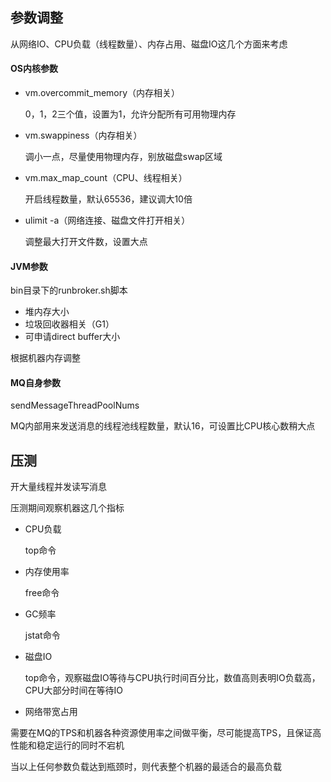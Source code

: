 ## 参数调整

从网络IO、CPU负载（线程数量）、内存占用、磁盘IO这几个方面来考虑

#### OS内核参数

- vm.overcommit_memory（内存相关）

  0，1，2三个值，设置为1，允许分配所有可用物理内存

- vm.swappiness（内存相关）

  调小一点，尽量使用物理内存，别放磁盘swap区域

- vm.max_map_count（CPU、线程相关）

  开启线程数量，默认65536，建议调大10倍

- ulimit -a（网络连接、磁盘文件打开相关）

  调整最大打开文件数，设置大点
  
  

#### JVM参数

bin目录下的runbroker.sh脚本

- 堆内存大小
- 垃圾回收器相关（G1）
- 可申请direct buffer大小

根据机器内存调整



#### MQ自身参数

sendMessageThreadPoolNums

MQ内部用来发送消息的线程池线程数量，默认16，可设置比CPU核心数稍大点







## 压测

开大量线程并发读写消息

压测期间观察机器这几个指标

- CPU负载

  top命令

- 内存使用率

  free命令

- GC频率

  jstat命令

- 磁盘IO

  top命令，观察磁盘IO等待与CPU执行时间百分比，数值高则表明IO负载高，CPU大部分时间在等待IO

- 网络带宽占用

需要在MQ的TPS和机器各种资源使用率之间做平衡，尽可能提高TPS，且保证高性能和稳定运行的同时不宕机

当以上任何参数负载达到瓶颈时，则代表整个机器的最适合的最高负载